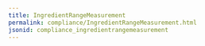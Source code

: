 ```yaml
---
title: IngredientRangeMeasurement
permalink: compliance/IngredientRangeMeasurement.html
jsonid: compliance_ingredientrangemeasurement
---
```

